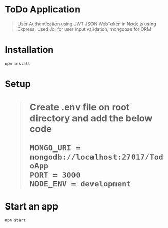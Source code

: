 <h1>ToDo Application</h1>
<blockquote>
<p>User Authentication using JWT JSON WebToken in Node.js using Express, Used Joi for user input validation, mongoose for ORM</p>
</blockquote>
<h1>Installation</h1>
<code>npm install</code>
<h1>Setup<h1>
<blockquote>
<p>Create .env file on root directory and add the below code</p>
<code>MONGO_URI = mongodb://localhost:27017/TodoApp
PORT = 3000
NODE_ENV = development</code>
</blockquote>
<h1>Start an app</h2>
<code>npm start</code>
